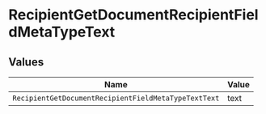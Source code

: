 # RecipientGetDocumentRecipientFieldMetaTypeText


## Values

| Name                                                 | Value                                                |
| ---------------------------------------------------- | ---------------------------------------------------- |
| `RecipientGetDocumentRecipientFieldMetaTypeTextText` | text                                                 |